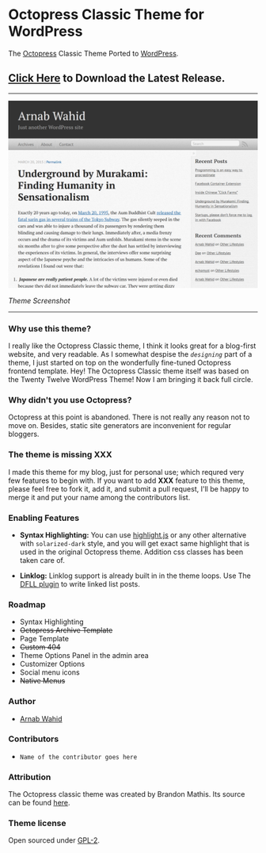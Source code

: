 # Octopress Classic Theme for WordPress
The [Octopress](https://github.com/imathis/octopress) Classic Theme Ported to [WordPress](https://wordpress.org/).

## [Click  Here](https://github.com/arnabwahid/octopress-classic/releases/download/2.0.0/octopress-classic.zip) to Download the Latest Release.
---

![Screenshot](https://raw.githubusercontent.com/arnabwahid/octopress-classic/master/screenshot.png)

_Theme Screenshot_

---

### Why use this theme?
I really like the Octopress Classic theme, I think it looks great for a blog-first website, and very readable. As I somewhat despise the _`designing`_ part of a theme, I just started on top on the wonderfully fine-tuned Octopress frontend template. Hey! The Octopress Classic theme itself was based on the Twenty Twelve WordPress Theme! Now I am bringing it back full circle.

### Why didn't you use Octopress?
Octopress at this point is abandoned. There is not really any reason not to move on. Besides, static site generators are inconvenient for regular bloggers.

### The theme is missing XXX
I made this theme for my blog, just for personal use; which requred very few features to begin with. If you want to add __XXX__ feature to this theme, please feel free to fork it, add it, and submit a pull request, I'll be happy to merge it and put your name among the contributors list.

### Enabling Features

- __Syntax Highlighting:__ You can use [highlight.js](https://highlightjs.org/) or any other alternative with `solarized-dark` style, and you will get exact same highlight that is used in the original Octopress theme. Addition css classes has been taken care of.

- __Linklog:__ Linklog support is already built in in the theme loops. Use The [DFLL plugin](https://wordpress.org/plugins/daring-fireball-linked-list/) to write linked list posts.

### Roadmap
- Syntax Highlighting
- ~~Octopress Archive Template~~
- Page Template
- ~~Custom 404~~
- Theme Options Panel in the admin area
- Customizer Options
- Social menu icons
- ~~Native Menus~~

### Author
 - [Arnab Wahid](https://github.com/arnabwahid/)

### Contributors
 -  `Name of the contributor goes here`

### Attribution
The Octopress classic theme was created by Brandon Mathis. Its source can be found [here](https://github.com/octopress/classic-theme).

### Theme license
Open sourced under [GPL-2](https://www.gnu.org/licenses/gpl-2.0.txt).
